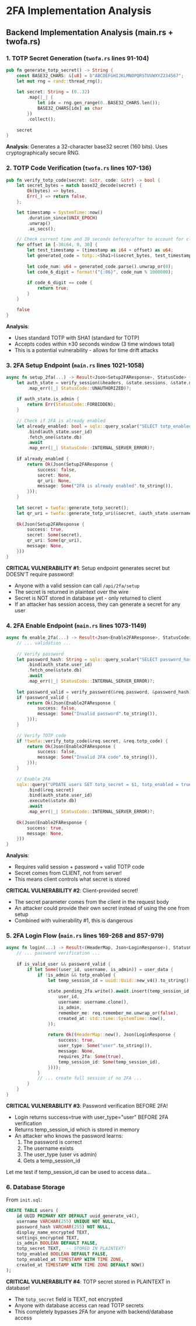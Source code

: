 # 2FA Implementation Analysis

## Backend Implementation Analysis (main.rs + twofa.rs)

### 1. TOTP Secret Generation (`twofa.rs` lines 91-104)
```rust
pub fn generate_totp_secret() -> String {
    const BASE32_CHARS: &[u8] = b"ABCDEFGHIJKLMNOPQRSTUVWXYZ234567";
    let mut rng = rand::thread_rng();
    
    let secret: String = (0..32)
        .map(|_| {
            let idx = rng.gen_range(0..BASE32_CHARS.len());
            BASE32_CHARS[idx] as char
        })
        .collect();
    
    secret
}
```
**Analysis**: Generates a 32-character base32 secret (160 bits). Uses cryptographically secure RNG.

### 2. TOTP Code Verification (`twofa.rs` lines 107-136)
```rust
pub fn verify_totp_code(secret: &str, code: &str) -> bool {
    let secret_bytes = match base32_decode(secret) {
        Ok(bytes) => bytes,
        Err(_) => return false,
    };

    let timestamp = SystemTime::now()
        .duration_since(UNIX_EPOCH)
        .unwrap()
        .as_secs();

    // Check current time and 30 seconds before/after to account for clock skew
    for offset in [-30i64, 0, 30] {
        let test_timestamp = (timestamp as i64 + offset) as u64;
        let generated_code = totp::<Sha1>(&secret_bytes, test_timestamp);
        
        let code_num: u64 = generated_code.parse().unwrap_or(0);
        let code_6_digit = format!("{:06}", code_num % 1000000);
        
        if code_6_digit == code {
            return true;
        }
    }

    false
}
```
**Analysis**: 
- Uses standard TOTP with SHA1 (standard for TOTP)
- Accepts codes within ±30 seconds window (3 time windows total)
- This is a potential vulnerability - allows for time drift attacks

### 3. 2FA Setup Endpoint (`main.rs` lines 1021-1058)
```rust
async fn setup_2fa(...) -> Result<Json<Setup2FAResponse>, StatusCode> {
    let auth_state = verify_session(&headers, &state.sessions, &state.db).await
        .map_err(|_| StatusCode::UNAUTHORIZED)?;
    
    if auth_state.is_admin {
        return Err(StatusCode::FORBIDDEN);
    }
    
    // Check if 2FA is already enabled
    let already_enabled: bool = sqlx::query_scalar("SELECT totp_enabled FROM users WHERE id = $1")
        .bind(auth_state.user_id)
        .fetch_one(&state.db)
        .await
        .map_err(|_| StatusCode::INTERNAL_SERVER_ERROR)?;
    
    if already_enabled {
        return Ok(Json(Setup2FAResponse {
            success: false,
            secret: None,
            qr_uri: None,
            message: Some("2FA is already enabled".to_string()),
        }));
    }
    
    let secret = twofa::generate_totp_secret();
    let qr_uri = twofa::generate_totp_uri(&secret, &auth_state.username, "Timeline");
    
    Ok(Json(Setup2FAResponse {
        success: true,
        secret: Some(secret),
        qr_uri: Some(qr_uri),
        message: None,
    }))
}
```
**CRITICAL VULNERABILITY #1**: Setup endpoint generates secret but DOESN'T require password!
- Anyone with a valid session can call `/api/2fa/setup`
- The secret is returned in plaintext over the wire
- Secret is NOT stored in database yet - only returned to client
- If an attacker has session access, they can generate a secret for any user

### 4. 2FA Enable Endpoint (`main.rs` lines 1073-1149)
```rust
async fn enable_2fa(...) -> Result<Json<Enable2FAResponse>, StatusCode> {
    // ... validation ...
    
    // Verify password
    let password_hash: String = sqlx::query_scalar("SELECT password_hash FROM users WHERE id = $1")
        .bind(auth_state.user_id)
        .fetch_one(&state.db)
        .await
        .map_err(|_| StatusCode::INTERNAL_SERVER_ERROR)?;
    
    let password_valid = verify_password(&req.password, &password_hash).await.unwrap_or(false);
    if !password_valid {
        return Ok(Json(Enable2FAResponse {
            success: false,
            message: Some("Invalid password".to_string()),
        }));
    }
    
    // Verify TOTP code
    if !twofa::verify_totp_code(&req.secret, &req.totp_code) {
        return Ok(Json(Enable2FAResponse {
            success: false,
            message: Some("Invalid 2FA code".to_string()),
        }));
    }
    
    // Enable 2FA
    sqlx::query("UPDATE users SET totp_secret = $1, totp_enabled = true, totp_enabled_at = NOW() WHERE id = $2")
        .bind(&req.secret)
        .bind(auth_state.user_id)
        .execute(&state.db)
        .await
        .map_err(|_| StatusCode::INTERNAL_SERVER_ERROR)?;
    
    Ok(Json(Enable2FAResponse {
        success: true,
        message: None,
    }))
}
```
**Analysis**: 
- Requires valid session + password + valid TOTP code
- Secret comes from CLIENT, not from server!
- This means client controls what secret is stored

**CRITICAL VULNERABILITY #2**: Client-provided secret!
- The secret parameter comes from the client in the request body
- An attacker could provide their own secret instead of using the one from setup
- Combined with vulnerability #1, this is dangerous

### 5. 2FA Login Flow (`main.rs` lines 169-268 and 857-979)
```rust
async fn login(...) -> Result<(HeaderMap, Json<LoginResponse>), StatusCode> {
    // ... password verification ...
    
    if is_valid_user && password_valid {
        if let Some((user_id, username, is_admin)) = user_data {
            if !is_admin && totp_enabled {
                let temp_session_id = uuid::Uuid::new_v4().to_string();
                
                state.pending_2fa.write().await.insert(temp_session_id.clone(), Pending2FAAuth {
                    user_id,
                    username: username.clone(),
                    is_admin,
                    remember_me: req.remember_me.unwrap_or(false),
                    created_at: std::time::SystemTime::now(),
                });
                
                return Ok((HeaderMap::new(), Json(LoginResponse {
                    success: true,
                    user_type: Some("user".to_string()),
                    message: None,
                    requires_2fa: Some(true),
                    temp_session_id: Some(temp_session_id),
                })));
            }
            // ... create full session if no 2FA ...
        }
    }
}
```

**CRITICAL VULNERABILITY #3**: Password verification BEFORE 2FA!
- Login returns success=true with user_type="user" BEFORE 2FA verification
- Returns temp_session_id which is stored in memory
- An attacker who knows the password learns:
  1. The password is correct
  2. The username exists  
  3. The user_type (user vs admin)
  4. Gets a temp_session_id

Let me test if temp_session_id can be used to access data...

### 6. Database Storage
From `init.sql`:
```sql
CREATE TABLE users (
    id UUID PRIMARY KEY DEFAULT uuid_generate_v4(),
    username VARCHAR(255) UNIQUE NOT NULL,
    password_hash VARCHAR(255) NOT NULL,
    display_name_encrypted TEXT,
    settings_encrypted TEXT,
    is_admin BOOLEAN DEFAULT FALSE,
    totp_secret TEXT,  -- STORED IN PLAINTEXT!
    totp_enabled BOOLEAN DEFAULT FALSE,
    totp_enabled_at TIMESTAMP WITH TIME ZONE,
    created_at TIMESTAMP WITH TIME ZONE DEFAULT NOW()
);
```

**CRITICAL VULNERABILITY #4**: TOTP secret stored in PLAINTEXT in database!
- The `totp_secret` field is TEXT, not encrypted
- Anyone with database access can read TOTP secrets
- This completely bypasses 2FA for anyone with backend/database access
